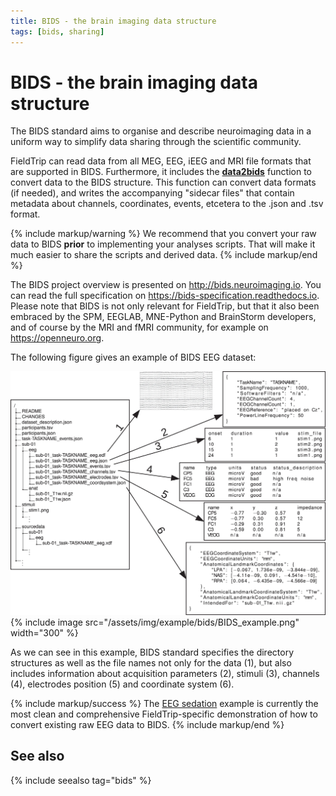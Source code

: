 ```yaml
---
title: BIDS - the brain imaging data structure
tags: [bids, sharing]
---
```


# BIDS - the brain imaging data structure

The BIDS standard aims to organise and describe neuroimaging data in a uniform way to simplify data sharing through the scientific community.

FieldTrip can read data from all MEG, EEG, iEEG and MRI file formats that are supported in BIDS. Furthermore, it includes the **[data2bids](https://github.com/fieldtrip/fieldtrip/blob/release/data2bids.m)** function to convert data to the BIDS structure. This function can convert data formats (if needed), and writes the accompanying "sidecar files" that contain metadata about channels, coordinates, events, etcetera to the .json and .tsv format.

{% include markup/warning %}
We recommend that you convert your raw data to BIDS **prior** to implementing your analyses scripts. That will make it much easier to share the scripts and derived data.
{% include markup/end %}

The BIDS project overview is presented on <http://bids.neuroimaging.io>. You can read the full specification on <https://bids-specification.readthedocs.io>. Please note that BIDS is not only relevant for FieldTrip, but that it also been embraced by the SPM, EEGLAB, MNE-Python and BrainStorm developers, and of course by the MRI and fMRI community, for example on <https://openneuro.org>.

The following figure gives an example of BIDS EEG dataset:

![BIDS EEG dataset](/assets/img/example/bids/BIDS_example.png)
{% include image src="/assets/img/example/bids/BIDS_example.png" width="300" %}

As we can see in this example, BIDS standard specifies the directory structures as well as the file names not only for the data (1), but also includes information about acquisition parameters (2), stimuli (3), channels (4), electrodes position (5) and coordinate system (6).

{% include markup/success %}
The [EEG sedation](/workshop/madrid2019/bids_sedation) example is currently the most clean and comprehensive FieldTrip-specific demonstration of how to convert existing raw EEG data to BIDS.
{% include markup/end %}

## See also

{% include seealso tag="bids" %}
